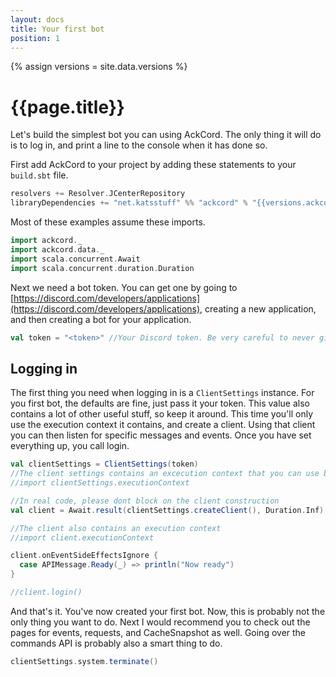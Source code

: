 ```yaml
---
layout: docs
title: Your first bot
position: 1
---
```


{% assign versions = site.data.versions %}

# {{page.title}}
Let's build the simplest bot you can using AckCord. The only thing it will do is 
to log in, and print a line to the console when it has done so.

First add AckCord to your project by adding these statements to your `build.sbt` file.
```scala
resolvers += Resolver.JCenterRepository
libraryDependencies += "net.katsstuff" %% "ackcord" % "{{versions.ackcord}}"
```

Most of these examples assume these imports.
```scala mdoc:silent
import ackcord._
import ackcord.data._
import scala.concurrent.Await
import scala.concurrent.duration.Duration
```

Next we need a bot token. You can get one by going to 
[https://discord.com/developers/applications](https://discord.com/developers/applications), 
creating a new application, and then creating a bot for your application.
```scala mdoc:silent
val token = "<token>" //Your Discord token. Be very careful to never give this to anyone else
```

## Logging in
The first thing you need when logging in is a `ClientSettings` instance. For you 
first bot, the defaults are fine, just pass it your token. This value also 
contains a lot of other useful stuff, so keep it around. This time you'll only 
use the execution context it contains, and create a client. Using that client 
you can then listen for specific messages and events. Once you have set 
everything up, you call login.
```scala mdoc:silent
val clientSettings = ClientSettings(token)
//The client settings contains an excecution context that you can use before you have access to the client
//import clientSettings.executionContext 

//In real code, please dont block on the client construction
val client = Await.result(clientSettings.createClient(), Duration.Inf)

//The client also contains an execution context
//import client.executionContext 

client.onEventSideEffectsIgnore {
  case APIMessage.Ready(_) => println("Now ready")
}

//client.login()
```

And that's it. You've now created your first bot. Now, this is probably not the 
only thing you want to do. Next I would recommend you to check out the pages for 
events, requests, and CacheSnapshot as well. Going over the commands API is 
probably also a smart thing to do.

```scala mdoc:invisible
clientSettings.system.terminate()
```